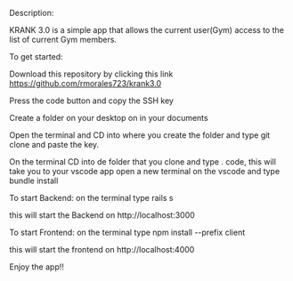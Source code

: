 Description:

KRANK 3.0 is a simple app that allows the current user(Gym) access to the list of current Gym members.


To get started:

Download this repository by clicking this link https://github.com/rmorales723/krank3.0

Press the code button and copy the SSH key

Create a folder on your desktop on in your documents

Open the terminal and CD into where you create the folder and type git clone and paste the key.

On the terminal CD into de folder that you clone and type . code, this will take you to your vscode app
open a new terminal on the vscode and type bundle install


To start Backend:
on the terminal type rails s

this will start the Backend on http://localhost:3000

To start Frontend:
on the terminal type npm install --prefix client

this will start the frontend on http://localhost:4000


Enjoy the app!!
